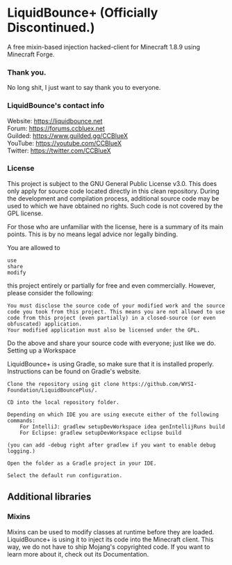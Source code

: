 # LiquidBounce+ (Officially Discontinued.)

A free mixin-based injection hacked-client for Minecraft 1.8.9 using Minecraft Forge.
### Thank you.

No long shit, I just want to say thank you to everyone.
### LiquidBounce's contact info

Website: https://liquidbounce.net \
Forum: https://forums.ccbluex.net \
Guilded: https://www.guilded.gg/CCBlueX \
YouTube: https://youtube.com/CCBlueX \
Twitter: https://twitter.com/CCBlueX
### License

This project is subject to the GNU General Public License v3.0. This does only apply for source code located directly in this clean repository. During the development and compilation process, additional source code may be used to which we have obtained no rights. Such code is not covered by the GPL license.

For those who are unfamiliar with the license, here is a summary of its main points. This is by no means legal advice nor legally binding.

You are allowed to

    use
    share
    modify

this project entirely or partially for free and even commercially. However, please consider the following:

    You must disclose the source code of your modified work and the source code you took from this project. This means you are not allowed to use code from this project (even partially) in a closed-source (or even obfuscated) application.
    Your modified application must also be licensed under the GPL.

Do the above and share your source code with everyone; just like we do.
Setting up a Workspace

LiquidBounce+ is using Gradle, so make sure that it is installed properly. Instructions can be found on Gradle's website.

    Clone the repository using git clone https://github.com/WYSI-Foundation/LiquidBouncePlus/.

    CD into the local repository folder.

    Depending on which IDE you are using execute either of the following commands:
        For IntelliJ: gradlew setupDevWorkspace idea genIntellijRuns build
        For Eclipse: gradlew setupDevWorkspace eclipse build

    (you can add -debug right after gradlew if you want to enable debug logging.)

    Open the folder as a Gradle project in your IDE.

    Select the default run configuration.

## Additional libraries
### Mixins

Mixins can be used to modify classes at runtime before they are loaded. LiquidBounce+ is using it to inject its code into the Minecraft client. This way, we do not have to ship Mojang's copyrighted code. If you want to learn more about it, check out its Documentation.

